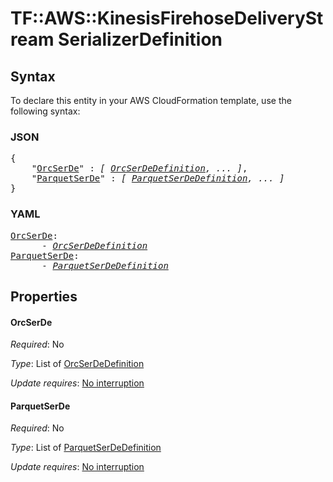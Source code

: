 # TF::AWS::KinesisFirehoseDeliveryStream SerializerDefinition

## Syntax

To declare this entity in your AWS CloudFormation template, use the following syntax:

### JSON

<pre>
{
    "<a href="#orcserde" title="OrcSerDe">OrcSerDe</a>" : <i>[ <a href="orcserdedefinition.md">OrcSerDeDefinition</a>, ... ]</i>,
    "<a href="#parquetserde" title="ParquetSerDe">ParquetSerDe</a>" : <i>[ <a href="parquetserdedefinition.md">ParquetSerDeDefinition</a>, ... ]</i>
}
</pre>

### YAML

<pre>
<a href="#orcserde" title="OrcSerDe">OrcSerDe</a>: <i>
      - <a href="orcserdedefinition.md">OrcSerDeDefinition</a></i>
<a href="#parquetserde" title="ParquetSerDe">ParquetSerDe</a>: <i>
      - <a href="parquetserdedefinition.md">ParquetSerDeDefinition</a></i>
</pre>

## Properties

#### OrcSerDe

_Required_: No

_Type_: List of <a href="orcserdedefinition.md">OrcSerDeDefinition</a>

_Update requires_: [No interruption](https://docs.aws.amazon.com/AWSCloudFormation/latest/UserGuide/using-cfn-updating-stacks-update-behaviors.html#update-no-interrupt)

#### ParquetSerDe

_Required_: No

_Type_: List of <a href="parquetserdedefinition.md">ParquetSerDeDefinition</a>

_Update requires_: [No interruption](https://docs.aws.amazon.com/AWSCloudFormation/latest/UserGuide/using-cfn-updating-stacks-update-behaviors.html#update-no-interrupt)


